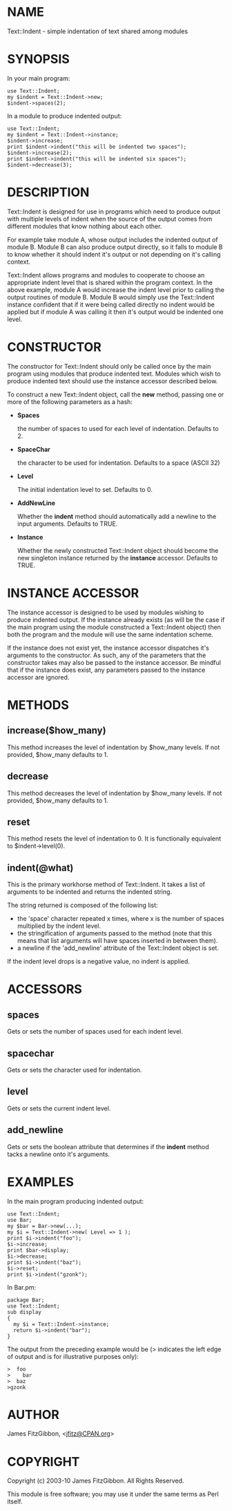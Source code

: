 # NAME

Text::Indent - simple indentation of text shared among modules

# SYNOPSIS

In your main program:

    use Text::Indent;
    my $indent = Text::Indent->new;
    $indent->spaces(2);

In a module to produce indented output:

    use Text::Indent;
    my $indent = Text::Indent->instance;
    $indent->increase;
    print $indent->indent("this will be indented two spaces");
    $indent->increase(2);
    print $indent->indent("this will be indented six spaces");
    $indent->decrease(3);

# DESCRIPTION

Text::Indent is designed for use in programs which need to produce output
with multiple levels of indent when the source of the output comes from
different modules that know nothing about each other.

For example take module A, whose output includes the indented output of
module B. Module B can also produce output directly, so it falls to module B
to know whether it should indent it's output or not depending on it's
calling context.

Text::Indent allows programs and modules to cooperate to choose an
appropriate indent level that is shared within the program context. In the
above example, module A would increase the indent level prior to calling the
output routines of module B. Module B would simply use the Text::Indent
instance confident that if it were being called directly no indent would be
applied but if module A was calling it then it's output would be indented
one level.

# CONSTRUCTOR

The constructor for Text::Indent should only be called once by the main
program using modules that produce indented text.  Modules which wish
to produce indented text should use the instance accessor described below.

To construct a new Text::Indent object, call the **new** method, passing
one or more of the following parameters as a hash:

- **Spaces**

    the number of spaces to used for each level of indentation.  Defaults to 2.

- **SpaceChar**

    the character to be used for indentation. Defaults to a space (ASCII 32)

- **Level**

    The initial indentation level to set.  Defaults to 0.

- **AddNewLine**

    Whether the **indent** method should automatically add a newline to the input
    arguments. Defaults to TRUE.

- **Instance**

    Whether the newly constructed Text::Indent object should become the new
    singleton instance returned by the **instance** accessor. Defaults to TRUE.

# INSTANCE ACCESSOR

The instance accessor is designed to be used by modules wishing to produce
indented output. If the instance already exists (as will be the case if the
main program using the module constructed a Text::Indent object) then both
the program and the module will use the same indentation scheme.

If the instance does not exist yet, the instance accessor dispatches it's
arguments to the constructor. As such, any of the parameters that the
constructor takes may also be passed to the instance accessor. Be mindful
that if the instance does exist, any parameters passed to the instance
accessor are ignored.

# METHODS

## increase($how\_many)

This method increases the level of indentation by $how\_many levels.  If
not provided, $how\_many defaults to 1.

## decrease

This method decreases the level of indentation by $how\_many levels.  If
not provided, $how\_many defaults to 1.

## reset

This method resets the level of indentation to 0.  It is functionally
equivalent to $indent->level(0).

## indent(@what)

This is the primary workhorse method of Text::Indent. It takes a list of
arguments to be indented and returns the indented string.

The string returned is composed of the following list:

- the 'space' character repeated x times, where x is the number of
spaces multiplied by the indent level.
- the stringification of arguments passed to the method (note that
this means that list arguments will have spaces inserted in between them).
- a newline if the 'add\_newline' attribute of the Text::Indent object
is set.

If the indent level drops is a negative value, no indent is applied.

# ACCESSORS

## spaces

Gets or sets the number of spaces used for each indent level.

## spacechar

Gets or sets the character used for indentation.

## level

Gets or sets the current indent level.

## add\_newline

Gets or sets the boolean attribute that determines if the **indent** method
tacks a newline onto it's arguments.

# EXAMPLES

In the main program producing indented output:

    use Text::Indent;
    use Bar;
    my $bar = Bar->new(...);
    my $i = Text::Indent->new( Level => 1 );
    print $i->indent("foo");
    $i->increase;
    print $bar->display;
    $i->decrease;
    print $i->indent("baz");
    $i->reset;
    print $i->indent("gzonk");

In Bar.pm:

    package Bar;
    use Text::Indent;
    sub display
    {
      my $i = Text::Indent->instance;
      return $i->indent("bar");
    }

The output from the preceding example would be (> indicates the left edge
of output and is for illustrative purposes only):

    >  foo
    >    bar
    >  baz
    >gzonk

# AUTHOR

James FitzGibbon, &lt;jfitz@CPAN.org>

# COPYRIGHT

Copyright (c) 2003-10 James FitzGibbon.  All Rights Reserved.

This module is free software; you may use it under the same terms as Perl
itself.
